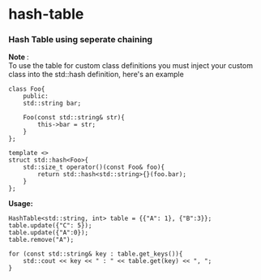 # hash-table
### Hash Table using seperate chaining

<b> Note </b>: <br>
To use the table for custom class definitions you must inject your custom class into the std::hash definition, here's an example

```
class Foo{
    public:
    std::string bar;
    
    Foo(const std::string& str){
        this->bar = str;
    }
};

template <>
struct std::hash<Foo>{
    std::size_t operator()(const Foo& foo){
        return std::hash<std::string>{}(foo.bar);
    }
};

```

<b> Usage: </b> <br>
```
HashTable<std::string, int> table = {{"A": 1}, {"B":3}};
table.update({"C": 5});
table.update({"A":0});
table.remove("A");

for (const std::string& key : table.get_keys()){
    std::cout << key << " : " << table.get(key) << ", ";
}

